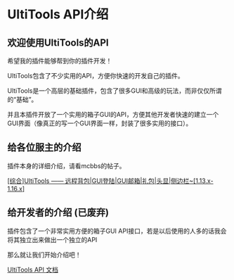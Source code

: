 # UltiTools API介绍

## 欢迎使用UltiTools的API

希望我的插件能够帮到你的插件开发！

UltiTools包含了不少实用的API，方便你快速的开发自己的插件。

UltiTools是一个高层的基础插件，包含了很多GUI和高级的玩法，而非仅仅所谓的“基础”。

并且本插件开放了一个实用的箱子GUI的API，方便其他开发者快速的建立一个GUI界面（像真正的写一个GUI界面一样，封装了很多实用的接口）。

## 给各位服主的介绍

插件本身的详细介绍，请看mcbbs的帖子。

[\[综合\]UltiTools —— 远程背包\|GUI登陆\|GUI邮箱\|礼包\|头显\|侧边栏~\[1.13.x-1.16.x\]](https://www.mcbbs.net/thread-1062730-1-1.html)

## 给开发者的介绍 (已废弃)

插件包含了一个非常实用方便的箱子GUI API接口，若是以后使用的人多的话我会将其独立出来做出一个独立的API

那么就让我们开始介绍吧！

[UltiTools API 文档](https://doc.ultikits.com/)



